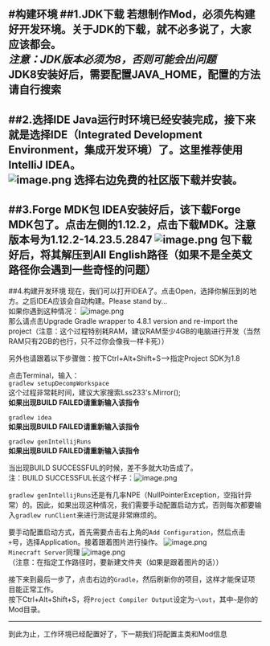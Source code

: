 #构建环境
##1.JDK下载
若想制作Mod，必须先构建好开发环境。关于JDK的下载，就不必多说了，大家应该都会。  
_注意：JDK版本必须为8，否则可能会出问题_  
JDK8安装好后，需要配置JAVA_HOME，配置的方法请自行搜索
---
##2.选择IDE
Java运行时环境已经安装完成，接下来就是选择IDE（Integrated Development Environment，集成开发环境）了。这里推荐使用IntelliJ IDEA。  
![image.png](https://i.loli.net/2020/03/07/IEoZKgqejMTJb9d.png)
选择右边免费的社区版下载并安装。
---
##3.Forge MDK包
IDEA安装好后，该下载Forge MDK包了。点击左侧的1.12.2，点击下载MDK。注意版本号为1.12.2-14.23.5.2847
![image.png](https://i.loli.net/2020/03/07/ZEbznyDOTpMSf6u.png)
包下载好后，将其解压到**All English路径**（如果不是全英文路径你会遇到一些奇怪的问题）
---
##4.构建开发环境
现在，我们可以打开IDEA了。点击Open，选择你解压到的地方。之后IDEA应该会自动构建。Please stand by...  
如果你遇到这种情况：
![image.png](https://i.loli.net/2020/03/07/6nyfhXagzZ4vEDF.png)  
那么请点击Upgrade Gradle wrapper to 4.8.1 version and re-import the project（注意：这个过程特别耗RAM，建议RAM至少4GB的电脑进行开发（当然RAM只有2GB的也行，只不过你会像我一样卡死））  
  
另外也请跟着以下步骤做：按下Ctrl+Alt+Shift+S-->指定Project SDK为1.8  

点击Terminal，输入：  
`gradlew setupDecompWorkspace`  
这个过程非常耗时间，建议大家搜索Lss233's.Mirror();  
**如果出现BUILD FAILED请重新输入该指令**  

`gradlew idea`  
**如果出现BUILD FAILED请重新输入该指令**  

`gradlew genIntellijRuns`  
**如果出现BUILD FAILED请重新输入该指令**  

当出现BUILD SUCCESSFUL的时候，差不多就大功告成了。  
注：BUILD SUCCESSFUL长这个样子：![image.png](https://i.loli.net/2020/03/07/bn4ypjoAvCeKWSw.png)  

`gradlew genIntellijRuns`还是有几率NPE（NullPointerException，空指针异常）的。因此，如果出现这种情况，我们需要手动配置启动方式，否则每次都要输入`gradlew runClient`来进行测试是非常麻烦的。  

要手动配置启动方式，首先需要点击右上角的`Add Configuration`，然后点击`+`号，选择Application。接着跟着图片进行操作。
![image.png](https://i.loli.net/2020/03/07/hFe4kwHmvdY9QGp.png)  
`Minecraft Server`同理
![image.png](https://i.loli.net/2020/03/07/oqO57fkBSIPwRDd.png)  
（注意：在指定工作路径时，要新建文件夹（如果是跟着图片的话））  

接下来到最后一步了，点击右边的`Gradle`，然后刷新你的项目，这样才能保证项目能正常工作。  
按下Ctrl+Alt+Shift+S，将`Project Compiler Output`设定为`~\out`，其中`~`是你的Mod目录。

---
到此为止，工作环境已经配置好了，下一期我们将配置主类和Mod信息